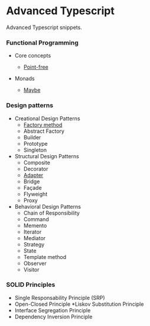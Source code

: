 # Advanced Typescript

Advanced Typescript snippets.

### Functional Programming

* Core concepts
  * [Point-free](./functional-programming/point-free/point-free.md)
  
* Monads
  * [Maybe](./functional-programming/monads/maybe/index.html)

### Design patterns

* Creational Design Patterns
    * [Factory method](./design-patterns/creational-design-patterns/factory-method.html)
    * Abstract Factory
    * Builder
    * Prototype
    * Singleton
* Structural Design Patterns
    * Composite
    * Decorator
    * [Adapter](./design-patterns/structural-design-patterns/adapter.html)
    * Bridge
    * Façade
    * Flyweight
    * Proxy
* Behavioral Design Patterns
    * Chain of Responsibility
    * Command
    * Memento
    * Iterator
    * Mediator
    * Strategy
    * State
    * Template method
    * Observer
    * Visitor 
    
### SOLID Principles

* Single Responsability Principle (SRP)
* Open-Closed Principle
*Liskov Substitution Principle
* Interface Segregation Principle
* Dependency Inversion Principle



